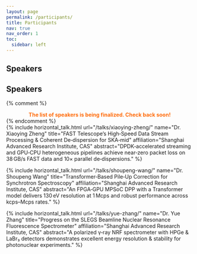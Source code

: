 ```yaml
---
layout: page
permalink: /participants/
title: Participants
nav: true
nav_order: 1
toc:
  sidebar: left
---
```


## Speakers
## Speakers

{% comment %}
<div class= "h4" style="font-weight: bold; color: #ff6c0c; text-align: center;">
The list of speakers is being finalized. Check back soon!
</div>
{% endcomment %}

<div class="row row-cols-2 projects pt-3 pb-3">
  {% include horizontal_talk.html
     url="/talks/xiaoying-zheng/"
     name="Dr. Xiaoying Zheng"
     title="FAST Telescope’s High‑Speed Data Stream Processing & Coherent De‑dispersion for SKA‑mid"
     affiliation="Shanghai Advanced Research Institute, CAS"
     abstract="DPDK‑accelerated streaming and GPU‑CPU heterogeneous pipelines achieve near‑zero packet loss on 38 GB/s FAST data and 10× parallel de‑dispersions." %}

  {% include horizontal_talk.html
     url="/talks/shoupeng-wang/"
     name="Dr. Shoupeng Wang"
     title="Transformer‑Based Pile‑Up Correction for Synchrotron Spectroscopy"
     affiliation="Shanghai Advanced Research Institute, CAS"
     abstract="An FPGA‑GPU MPSoC DPP with a Transformer model delivers 130 eV resolution at 1 Mcps and robust performance across kcps–Mcps rates." %}

  {% include horizontal_talk.html
     url="/talks/yue-zhang/"
     name="Dr. Yue Zhang"
     title="Progress on the SLEGS Beamline Nuclear Resonance Fluorescence Spectrometer"
     affiliation="Shanghai Advanced Research Institute, CAS"
     abstract="A polarized γ‑ray NRF spectrometer with HPGe & LaBr₃ detectors demonstrates excellent energy resolution & stability for photonuclear experiments." %}
</div>


